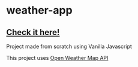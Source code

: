 # weather-app
## [Check it here!](http://www.razvanpetru.com/)

Project made from scratch using Vanilla Javascript

This project uses [Open Weather Map API](https://openweathermap.org/)
